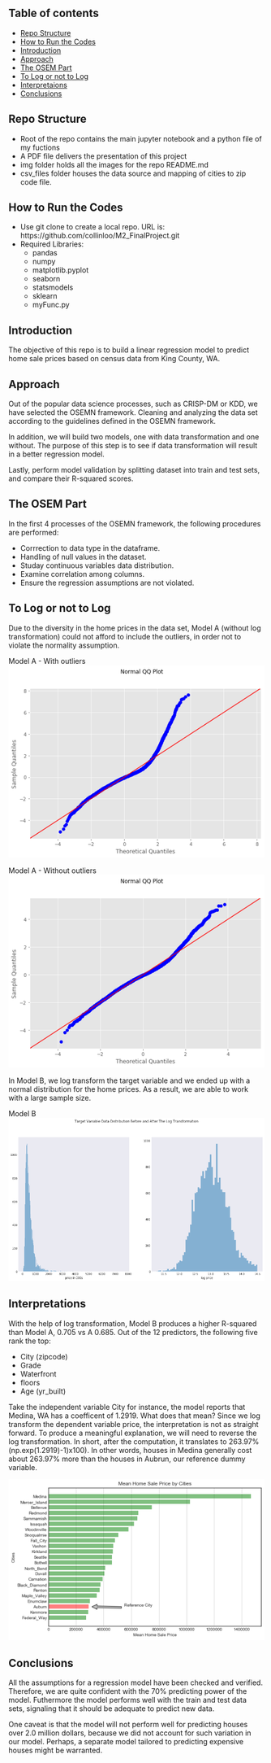 ## Table of contents
* [Repo Structure](#Repo-Structure)
* [How to Run the Codes](#How-to-Run-the-Codes)
* [Introduction](#Introduction)
* [Approach](#Approach)
* [The OSEM Part](#The-OSEM-Part)
* [To Log or not to Log](#To-Log-or-not-to-Log) 
* [Interpretaions](#Interpretations)
* [Conclusions](#Conclusions)

## Repo Structure
* Root of the repo contains the main jupyter notebook and a python file of my fuctions
* A PDF file delivers the presentation of this project
* img folder holds all the images for the repo README.md
* csv_files folder houses the data source and mapping of cities to zip code file.

## How to Run the Codes
<ul>
    <li>Use git clone to create a local repo.  URL is: https://github.com/collinloo/M2_FinalProject.git</li>
    <li>Required Libraries:
        <ul>
            <li>pandas</li>
            <li>numpy</li>
            <li>matplotlib.pyplot</li>
            <li>seaborn</li>
            <li>statsmodels</li>
            <li>sklearn</li>
            <li>myFunc.py</li>
        </ul>
    </li>
</ul>

## Introduction
The objective of this repo is to build a linear regression model to predict home sale prices based on census data from King County, WA.

## Approach
Out of the popular data science processes, such as CRISP-DM or KDD, we have selected the OSEMN framework. Cleaning and analyzing the data set according to the guidelines defined in the OSEMN framework.

In addition, we will build two models, one with data transformation and one without.  The purpose of this step is to see if data transformation will result in a better regression model.

Lastly, perform model validation by splitting dataset into train and test sets, and compare their R-squared scores.

## The OSEM Part
In the first 4 processes of the OSEMN framework, the following procedures are performed:
* Corrrection to data type in the dataframe.
* Handling of null values in the dataset.
* Studay continuous variables data distribution.
* Examine correlation among columns.
* Ensure the regression assumptions are not violated.

## To Log or not to Log
Due to the diversity in the home prices in the data set, Model A (without log transformation) could not afford to include the outliers, in order not to violate the normality assumption.

Model A - With outliers
![](/img/qqplot_outlier_A.png?raw=true)

Model A - Without outliers
![](/img/qqplot_wo_outlier_A.png?raw=true)

In Model B, we log transform the target variable and we ended up with a normal distribution for the home prices.  As a result, we are able to work with a large sample size.

Model B
![](/img/log_trans.png?raw=true)

## Interpretations
With the help of log transformation, Model B produces a higher R-squared than Model A, 0.705 vs A 0.685.  Out of the 12 predictors, the following five rank the top:
* City (zipcode)
* Grade
* Waterfront
* floors
* Age (yr_built)


Take the independent variable City for instance, the model reports that Medina, WA has a coefficent of 1.2919.  What does that mean?  Since we log transform the dependent variable price, the interpretation is not as straight forward.  To produce a meaningful explanation, we will need to reverse the log transformation.  In short, after the computation, it translates to 263.97% (np.exp(1.2919)-1)x100).  In other words, houses in Medina generally cost about 263.97% more than the houses in Aubrun, our reference dummy variable.

![](/img/cities_ranked.png?raw=true)

## Conclusions
All the assumptions for a regression model have been checked and verified.  Therefore, we are quite confident with the 70% predicting power of the model.  Futhermore the model performs well with the train and test data sets, signaling that it should be adequate to predict new data.

One caveat is that the model will not perform well for predicting houses over 2.0 million dollars, because we did not account for such variation in our model.  Perhaps, a separate model tailored to predicting expensive houses might be warranted.







